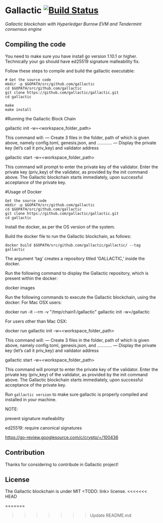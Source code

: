 # Gallactic [![Build Status](https://api.travis-ci.org/gallactic/gallactic.svg?branch=master)](https://travis-ci.org/gallactic/gallactic) 
*Gallactic blockchain with Hyperledger Burrow EVM and Tendermint consensus engine*

## Compiling the code
You need to make sure you have install go version 1.10.1 or higher. Technically your go should have ed25519 signature malleability fix.

Follow these steps to compile and build the gallactic executable:

```
# Get the source code
mkdir -p $GOPATH/src/github.com/gallactic
cd $GOPATH/src/github.com/gallactic
git clone https://github.com/gallactic/gallactic.git
cd gallactic

make
make install
```
#Running the Gallactic Block Chain

 gallactic init -w=<workspace_folder_path>

 This command will:
— Create 3 files in the folder, path of which is given above, namely config.toml, genesis.json, and …………
— Display the private key (let’s call it priv_key) and validator address 

 gallactic start -w=<workspace_folder_path>

This command will prompt to enter the private key of the validator. Enter the private key (priv_key) of the validator, as provided by the init command above.
The Gallactic blockchain starts immediately, upon successful acceptance of the private key.


#Usage of Docker

    Get the source code
	mkdir -p $GOPATH/src/github.com/gallactic
	cd $GOPATH/src/github.com/gallactic
	git clone https://github.com/gallactic/gallactic.git
	cd gallactic

Install the docker, as per the OS version of the system.
	
Build the docker file to run the Gallactic blockchain, as follows:

	docker build $GOPATH/src/github.com/gallactic/gallactic/ --tag gallactic

The argument ‘tag’ creates a repository titled ‘GALLACTIC,’ inside the docker.

Run the following command to display the Gallactic repository, which is present within the docker:

 docker images

 Run the following commands to execute the Gallactic blockchain, using the docker:
For Mac OSX users:

docker run -it --rm -v "/tmp/chain1:/gallactic"  gallactic init -w=/gallactic

For users other than Mac OSX:

docker run gallactic init -w=<workspace_folder_path>

This command will:
— Create 3 files in the folder, path of which is given above, namely config.toml, genesis.json, and …………
— Display the private key (let’s call it priv_key) and validator address 

gallactic start -w=<workspace_folder_path>

This command will prompt to enter the private key of the validator. Enter the private key (priv_key) of the validator, as provided by the init command above.
The Gallactic blockchain starts immediately, upon successful acceptance of the private key.

Run `gallactic version` to make sure gallactic is properly compiled and installed in your machine.

NOTE:

prevent signature malleability

ed25519: require canonical signatures

https://go-review.googlesource.com/c/crypto/+/100436

## Contribution
Thanks for considering to contribute in Gallactic project!

## License
The Gallactic blockchain is under MIT <TODO: link> license.
<<<<<<< HEAD

=======
>>>>>>> Update README.md
